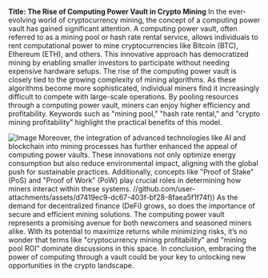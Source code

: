 **Title: The Rise of Computing Power Vault in Crypto Mining**
In the ever-evolving world of cryptocurrency mining, the concept of a computing power vault has gained significant attention. A computing power vault, often referred to as a mining pool or hash rate rental service, allows individuals to rent computational power to mine cryptocurrencies like Bitcoin (BTC), Ethereum (ETH), and others. This innovative approach has democratized mining by enabling smaller investors to participate without needing expensive hardware setups.
The rise of the computing power vault is closely tied to the growing complexity of mining algorithms. As these algorithms become more sophisticated, individual miners find it increasingly difficult to compete with large-scale operations. By pooling resources through a computing power vault, miners can enjoy higher efficiency and profitability. Keywords such as "mining pool," "hash rate rental," and "crypto mining profitability" highlight the practical benefits of this model.

![Image](https://github.com/user-attachments/assets/4a25d116-2220-4385-b08e-f287af8fcbc4)
Moreover, the integration of advanced technologies like AI and blockchain into mining processes has further enhanced the appeal of computing power vaults. These innovations not only optimize energy consumption but also reduce environmental impact, aligning with the global push for sustainable practices. Additionally, concepts like "Proof of Stake" (PoS) and "Proof of Work" (PoW) play crucial roles in determining how miners interact within these systems.
 //github.com/user-attachments/assets/d7419ec9-dc67-403f-bf28-8faea5f1f74f))
As the demand for decentralized finance (DeFi) grows, so does the importance of secure and efficient mining solutions. The computing power vault represents a promising avenue for both newcomers and seasoned miners alike. With its potential to maximize returns while minimizing risks, it’s no wonder that terms like "cryptocurrency mining profitability" and "mining pool ROI" dominate discussions in this space. In conclusion, embracing the power of computing through a vault could be your key to unlocking new opportunities in the crypto landscape.
